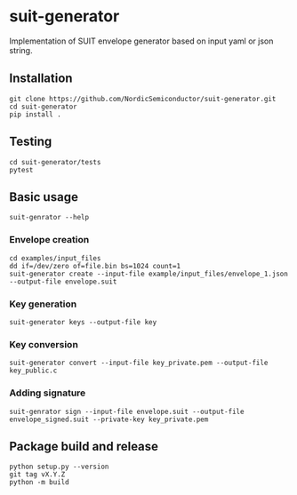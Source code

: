 # suit-generator

Implementation of SUIT envelope generator based on input yaml or json string.

## Installation
```shell
git clone https://github.com/NordicSemiconductor/suit-generator.git
cd suit-generator
pip install .
```

## Testing
```shell
cd suit-generator/tests
pytest
```

## Basic usage
```shell
suit-genrator --help
```

### Envelope creation
```shell
cd examples/input_files
dd if=/dev/zero of=file.bin bs=1024 count=1
suit-generator create --input-file example/input_files/envelope_1.json --output-file envelope.suit
```

### Key generation
```shell
suit-generator keys --output-file key
```

### Key conversion
```shell
suit-generator convert --input-file key_private.pem --output-file key_public.c
```

### Adding signature
```shell
suit-genrator sign --input-file envelope.suit --output-file envelope_signed.suit --private-key key_private.pem
```

## Package build and release
```shell
python setup.py --version
git tag vX.Y.Z
python -m build
```
